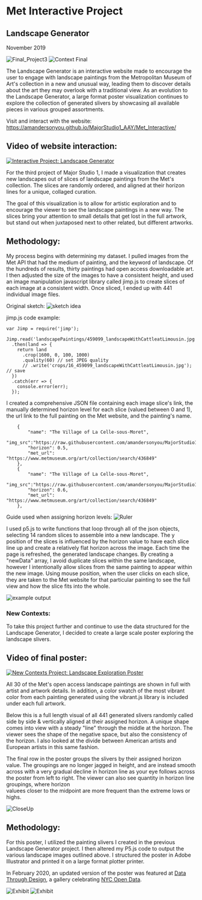 # Met Interactive Project
## Landscape Generator
November 2019


![Final_Project3](assets/LandscapeGeneratorFinal.png "Interactive Final")
![Context Final](assets/FullViewFinal.png "Context Final")

The Landscape Generator is an interactive website made to encourage the user to 
engage with landscape paintings from the Metropolitan Museum of Art's collection 
in a new and unusual way, leading them to discover details about the art they may 
overlook with a traditional view. As an evolution to the Landscape Generator, a 
large format poster visualization continues to explore the collection of generated 
slivers by showcasing all available pieces in various grouped assortments.

Visit and interact with the website:
https://amandersonyou.github.io/MajorStudio1_AAY/Met_Interactive/

## Video of website interaction:
[![Interactive Project: Landscape Generator](assets/InteractiveVideo.png)](https://vimeo.com/379168259 "Landscape Generator Video - Click to Watch!")


For the third project of Major Studio 1, I made a visualization that creates 
new landscapes out of slices of landscape paintings from the Met's collection. 
The slices are randomly ordered, and aligned at their horizon lines for a unique, 
collaged curation.

The goal of this visualization is to allow for artistic exploration and to encourage the 
viewer to see the landscape paintings in a new way. The slices bring your attention to 
small details that get lost in the full artwork, but stand out when juxtaposed next to 
other related, but different artworks. 


## Methodology:

My process begins with determining my dataset. I pulled images from the Met API that 
had the medium of painting, and the keyword of landscape. Of the hundreds of results, 
thirty paintings had open access downloadable art. I then adjusted the size of the images 
to have a consistent height, and used an image manipulation javascript library called 
jimp.js to create slices of each image at a consistent width. Once sliced, I ended up 
with 441 individual image files.

Original sketch: 
![sketch idea](assets/SketchIdea.png "Original Sketch")

jimp.js code example:

```
var Jimp = require('jimp');

Jimp.read('landscapePaintings/459099_landscapeWithCattleatLimousin.jpg')
  .then(land => {
    return land
      .crop(1600, 0, 100, 1000)
      .quality(60) // set JPEG quality
      // .write('crops/16_459099_landscapeWithCattleatLimousin.jpg'); // save
  })
  .catch(err => {
    console.error(err);
  });
```

I created a comprehensive JSON file containing each image slice's link, the manually 
determined horizon level for each slice (valued between 0 and 1), the url link to the 
full painting on the Met website, and the painting's name.

```
    {
        "name": "The Village of La Celle-sous-Moret",
        "img_src":"https://raw.githubusercontent.com/amandersonyou/MajorStudio1_AAY/master/Met_Interactive/crops800/4_436849_theVillageofLaCellesousMoret.jpg",
        "horizon": 0.5,
        "met_url": "https://www.metmuseum.org/art/collection/search/436849"
    },
    {
        "name": "The Village of La Celle-sous-Moret",
        "img_src":"https://raw.githubusercontent.com/amandersonyou/MajorStudio1_AAY/master/Met_Interactive/crops800/5_436849_theVillageofLaCellesousMoret.jpg",
        "horizon": 0.6,
        "met_url": "https://www.metmuseum.org/art/collection/search/436849"
    },
```

Guide used when assigning horizon levels:
![Ruler](assets/Ruler.png "Guide Tool")



I used p5.js to write functions that loop through all of the json objects, selecting 14 
random slices to assemble into a new landscape. The y position of the slices is influenced 
by the horizon value to have each slice line up and create a relatively flat horizon 
across the image. Each time the page is refreshed, the generated landscape changes. 
By creating a "newData" array, I avoid duplicate slices within the same landscape, however 
I intentionally allow slices from the same painting to appear within the new image. 
Using mouse position, when the user clicks on each slice, they are taken to the Met 
website for that particular painting to see the full view and how the slice fits into the whole.

![example output](Sketches/exampleOutput.png "example output")



### New Contexts:

To take this project further and continue to use the data structured for the Landscape Generator, 
I decided to create a large scale poster exploring the landscape slivers.

## Video of final poster:
[![New Contexts Project: Landscape Exploration Poster](assets/ContextsVideo.png)](https://vimeo.com/379171213 "Landscape Exploration Poster Video - Click to Watch!")


All 30 of the Met's open access landscape paintings are shown in full with artist and artwork details. In addition, 
a color swatch of the most vibrant color from each painting generated using the vibrant.js library is included under 
each full artwork.

Below this is a full length visual of all 441 generated slivers randomly called side by side & vertically 
aligned at their assigned horizon. A unique shape comes into view with a steady "line" through the middle 
at the horizon. The viewer sees the shape of the negative space, but also the consistency of the horizon.
I also looked at the divide between American artists and European artists in this same fashion.

The final row in the poster groups the slivers by their assigned horizon value. The groupings are no longer 
jagged in height, and are instead smooth across with a very gradual decline in horizon line as your eye follows 
across the poster from left to right. The viewer can also see quantity in horizon line groupings, where horizon  
valuees closer to the midpoint are more frequent than the extreme lows or highs.

![CloseUp](assets/CloseUpMet.png "Close Final")


## Methodology:

For this poster, I utilized the painting slivers I created in the previous Landscape Generator project.
I then altered my P5.js code to output the various landscape images outlined above. I structured the poster 
in Adobe Illustrator and printed it on a large format plotter printer. 

In February 2020, an updated version of the poster was featured at [Data Through Design](https://2020.datathroughdesign.com/), 
a gallery celebrating [NYC Open Data](https://opendata.cityofnewyork.us/).

![Exhibit](assets/exhibit1.jpeg "DXD Poster")
![Exhibit](assets/exhibit2.jpeg "DXD Poster")

